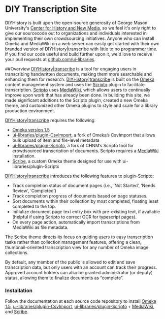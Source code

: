 DIY Transcription Site
=====================

DIYHistory is built upon the open-source generosity of George Mason University's [Center for History and New Media](http://chnm.gmu.edu/), so we feel it's only right to give our sourcecode out to organizations and individuals interested in implementing their own crowdsourcing initiatives. Anyone who can install Omeka and MediaWiki on a web server can easily get started with their own branded version of DIYHistory|transcribe with little to no programmer time. If you find our code useful and build further upon it, we'd love to receive your pull requests at [github.com/ui-libraries](https://github.com/ui-libraries).

##Overview
[DIYHistory|transcribe](http://diyhistory.lib.uiowa.edu/transcribe) is a tool for engaging users in transcribing handwritten documents, making them more searchable and enhancing them for research. [DIYHistory|transcribe](http://diyhistory.lib.uiowa.edu/transcribe) is built on the [Omeka](http://omeka.org/) content management system and uses the [Scripto](http://scripto.org/) plugin to facilitate transcription. [Scripto](http://scripto.org/) uses [MediaWiki](http://www.mediawiki.org/wiki/MediaWiki), which allows users to continually improve upon work that has already been done. In building this site, we made significant additions to the Scripto plugin, created a new Omeka theme, and customized other Omeka plugins to style and scale for a library production environment.

[DIYHistory|transcribe](http://diyhistory.lib.uiowa.edu/transcribe) requires the following:

- [Omeka version 1.5](http://omeka.org/codex/Version_History)
- [ui-libraries/plugin-CsvImport](https://github.com/ui-libraries/plugin-CsvImport), a fork of Omeka’s CsvImport that allows bulk upload of item and file-level metadata
- [ui-libraries/plugin-Scripto](https://github.com/ui-libraries/plugin-Scripto), a fork of CHNM’s Scripto tool for crowdsourced transcription of documents. Scripto requires a [MediaWiki](http://www.mediawiki.org/wiki/MediaWiki) installation.
- [Scribe](https://github.com/ui-libraries/Scribe), a custom Omeka theme designed for use with ui-libraries/plugin-Scripto


[DIYHistory|transcribe](http://diyhistory.lib.uiowa.edu/transcribe) introduces the following features to plugin-Scripto:

- Track completion status of document pages (i.e., ‘Not Started’, ‘Needs Review’, ‘Completed’)
- Track completion progress of documents based on page statuses.
- Sort documents within their collection by most completed, floating least completed to the top.
- Initialize document page text entry box with pre-existing text, if available (helpful if using Scripto to correct OCR for typescript pages).
- On every page action, automatically import transcriptions from MediaWiki as file metadata.


The [Scribe](https://github.com/ui-libraries/Scribe) theme directs its focus on guiding users to easy transcription tasks rather than collection management features, offering a clean, thumbnail-oriented transcription view for any number of Omeka image collections.

By default, any member of the public is allowed to edit and save transcription data, but only users with an account can track their progress. Approved account holders can also be granted administrator (or deputy) status, allowing them to finalize documents as “complete”.

### Installation
Follow the documentation at each source code repository to install [Omeka 1.5](http://omeka.org/codex/Version_History), [ui-libraries/plugin-CsvImport](https://github.com/ui-libraries/plugin-CsvImport), [ui-libraries/plugin-Scripto](https://github.com/ui-libraries/plugin-Scripto) + [MediaWiki](http://www.mediawiki.org/wiki/MediaWiki), and [Scribe](https://github.com/ui-libraries/Scribe). 
